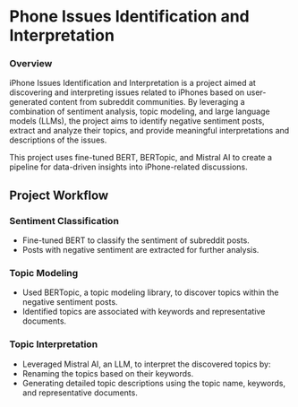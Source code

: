 # Phone Issues Identification and Interpretation
### Overview
iPhone Issues Identification and Interpretation is a project aimed at discovering and interpreting issues related to iPhones based on user-generated content from subreddit communities. By leveraging a combination of sentiment analysis, topic modeling, and large language models (LLMs), the project aims to identify negative sentiment posts, extract and analyze their topics, and provide meaningful interpretations and descriptions of the issues.

This project uses fine-tuned BERT, BERTopic, and Mistral AI to create a pipeline for data-driven insights into iPhone-related discussions.

## Project Workflow
### Sentiment Classification

- Fine-tuned BERT to classify the sentiment of subreddit posts.
- Posts with negative sentiment are extracted for further analysis.

### Topic Modeling

- Used BERTopic, a topic modeling library, to discover topics within the negative sentiment posts.
- Identified topics are associated with keywords and representative documents.

### Topic Interpretation

- Leveraged Mistral AI, an LLM, to interpret the discovered topics by:
- Renaming the topics based on their keywords.
- Generating detailed topic descriptions using the topic name, keywords, and representative documents.
